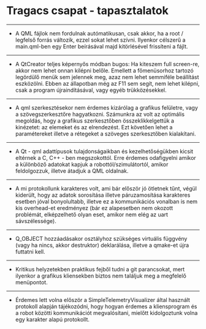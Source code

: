# Tragacs csapat - tapasztalatok

***
* A QML fájlok nem fordulnak autómatikusan, csak akkor, ha a root / legfelső forrás változik, ezzel sokat lehet szívni. Ilyenkor célszerű a main.qml-ben egy Enter beírásával majd kitörlésével frissíteni a fájlt.
***
* A QtCreator teljes képernyős módban bugos: Ha kiteszem full screen-re, akkor nem lehet onnan kilépni belőle. Emellett a főmenüsorhoz tartozó legördülő menük sem jelennek meg, azaz nem lehet semmiféle beállítást eszközölni. Ebben az állapotban még az F11 sem segít, nem lehet kilépni, csak a program újraindításával, vagy egyéb trükközésekkel.
***
* A qml szerkesztésekor nem érdemes kizárólag a grafikus felületre, vagy a szövegszerkesztőre hagyatkozni. Számunkra az volt az optimális megoldás, hogy a grafikus szerkesztőben összeklikkelgettük a kinézetet: az elemeket és az elrendezést. Ezt követően lehet a paramétereket illetve a rétegeket a szöveges szerkesztőben kialakítani.
***
* A Qt - qml adattípusok tulajdonságaikban és kezelhetőségükben kicsit eltérnek a C, C++ - ben megszokottól. Erre érdemes odafigyelni amikor a különböző adatokat kapjuk a robottól/szimulátortól, amikor feldolgozzuk, illetve átadjuk a QML oldalnak.
***
* A mi protokollunk karakteres volt, ami bár először jó ötletnek tűnt, végül kiderült, hogy az adatok sorosítása illetve páruzamosítása karakteres esetben jóval bonyolultabb, illetve ez a kommunikációs vonalban is nem kis overhead-et eredményez (bár ez alapesetben nem okozott problémát, elképzelhető olyan eset, amikor nem elég az uart sávszélessége).
***
* Q_OBJECT hozzáadásakor osztályhoz szükséges virtuális függvény (vagy ha nincs, akkor destruktor) deklarálása, illetve a qmake-et újra futtatni kell.
***
* Kritikus helyzetekben praktikus fejből tudni a git parancsokat, mert ilyenkor a grafikus kliensekben biztos nem találjuk meg a megfelelő menüpontot.
***
* Érdemes lett volna először a SimpleTelemetryVisualizer által használt protokoll alapján tájékozódni, hogy hogyan érdemes a kliensprogram és a robot közötti kommunikációt megvalósítani, mielőtt kidolgoztunk volna egy karakter alapú protokollt.
